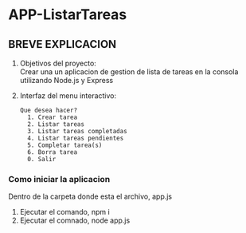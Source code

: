 # APP-ListarTareas

## BREVE EXPLICACION

1) Objetivos del proyecto:\
Crear una un aplicacion de gestion de lista de tareas en la consola utilizando Node.js y Express

2) Interfaz del menu interactivo:

       Que desea hacer?
         1. Crear tarea
         2. Listar tareas
         3. Listar tareas completadas
         4. Listar tareas pendientes
         5. Completar tarea(s)
         6. Borra tarea
         0. Salir

### Como iniciar la aplicacion

Dentro de la carpeta donde esta el archivo, app.js
1) Ejecutar el comando, npm i
2) Ejecutar el comnado, node app.js
